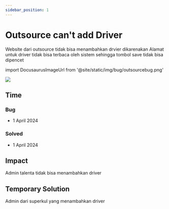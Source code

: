 ```yaml
---
sidebar_position: 1
---
```


# Outsource can't add Driver

Website dari outsource tidak bisa menambahkan drvier dikarenakan Alamat untuk driver tidak bisa terbaca oleh sistem sehingga tombol save tidak bisa dipencet

import DocusaurusImageUrl from '@site/static/img/bug/outsourcebug.png'

<img src={DocusaurusImageUrl} />

## Time

### Bug

- 1 April 2024

### Solved

- 1 April 2024

## Impact

Admin talenta tidak bisa menambahkan driver

## Temporary Solution

Admin dari superkul yang menambahkan driver
